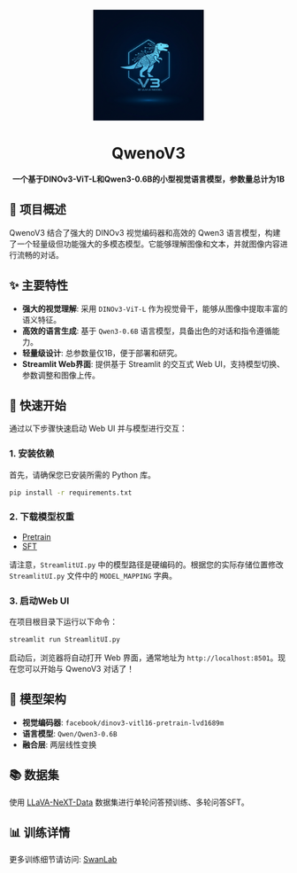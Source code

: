 <p align="center">
  <img src="logo.png" width="200"/>
</p>
<h1 align="center">QwenoV3</h1>

<p align="center">
  <strong>一个基于DINOv3-ViT-L和Qwen3-0.6B的小型视觉语言模型，参数量总计为1B</strong>
</p>

## 🌟 项目概述

QwenoV3 结合了强大的 DINOv3 视觉编码器和高效的 Qwen3 语言模型，构建了一个轻量级但功能强大的多模态模型。它能够理解图像和文本，并就图像内容进行流畅的对话。

## ✨ 主要特性

- **强大的视觉理解**: 采用 `DINOv3-ViT-L` 作为视觉骨干，能够从图像中提取丰富的语义特征。
- **高效的语言生成**: 基于 `Qwen3-0.6B` 语言模型，具备出色的对话和指令遵循能力。
- **轻量级设计**: 总参数量仅1B，便于部署和研究。
- **Streamlit Web界面**: 提供基于 Streamlit 的交互式 Web UI，支持模型切换、参数调整和图像上传。

## 🚀 快速开始

通过以下步骤快速启动 Web UI 并与模型进行交互：

### 1. 安装依赖

首先，请确保您已安装所需的 Python 库。
```bash
pip install -r requirements.txt
```

### 2. 下载模型权重

- [Pretrain](https://pan.baidu.com/s/1A2QkAZf2avs-mtV2gD_7YQ?pwd=chif)
- [SFT](https://pan.baidu.com/s/1irR0XOWI7_I_6jNcVSRsDw?pwd=3auy)

请注意，`StreamlitUI.py` 中的模型路径是硬编码的。根据您的实际存储位置修改 `StreamlitUI.py` 文件中的 `MODEL_MAPPING` 字典。

### 3. 启动Web UI

在项目根目录下运行以下命令：
```bash
streamlit run StreamlitUI.py
```
启动后，浏览器将自动打开 Web 界面，通常地址为 `http://localhost:8501`。现在您可以开始与 QwenoV3 对话了！

## 🔧 模型架构

- **视觉编码器**: `facebook/dinov3-vitl16-pretrain-lvd1689m`
- **语言模型**: `Qwen/Qwen3-0.6B`
- **融合层**: 两层线性变换

## 📚 数据集

使用 [LLaVA-NeXT-Data](https://huggingface.co/datasets/lmms-lab/LLaVA-NeXT-Data) 数据集进行单轮问答预训练、多轮问答SFT。

## 📊 训练详情

更多训练细节请访问: [SwanLab](https://swanlab.cn/@tian_ye/Qwenov3/overview)












